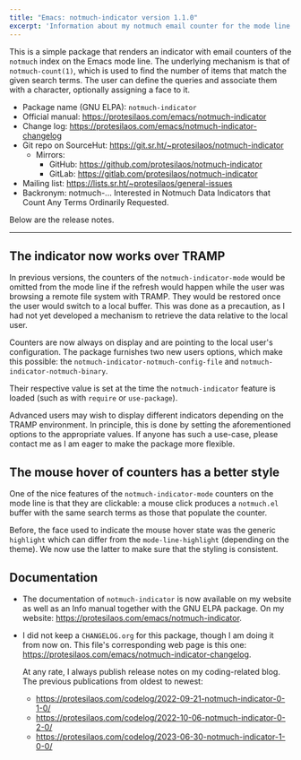 ```yaml
---
title: "Emacs: notmuch-indicator version 1.1.0"
excerpt: 'Information about my notmuch email counter for the mode line of GNU Emacs.'
---
```


This is a simple package that renders an indicator with email counters
of the `notmuch` index on the Emacs mode line.  The underlying
mechanism is that of `notmuch-count(1)`, which is used to find the
number of items that match the given search terms.  The user can
define the queries and associate them with a character, optionally
assigning a face to it.

+ Package name (GNU ELPA): `notmuch-indicator`
+ Official manual: <https://protesilaos.com/emacs/notmuch-indicator>
+ Change log: <https://protesilaos.com/emacs/notmuch-indicator-changelog>
+ Git repo on SourceHut: <https://git.sr.ht/~protesilaos/notmuch-indicator>
  - Mirrors:
    + GitHub: <https://github.com/protesilaos/notmuch-indicator>
    + GitLab: <https://gitlab.com/protesilaos/notmuch-indicator>
+ Mailing list: <https://lists.sr.ht/~protesilaos/general-issues>
+ Backronym: notmuch-... Interested in Notmuch Data Indicators that
  Count Any Terms Ordinarily Requested.

Below are the release notes.

* * *


## The indicator now works over TRAMP

In previous versions, the counters of the `notmuch-indicator-mode`
would be omitted from the mode line if the refresh would happen while
the user was browsing a remote file system with TRAMP. They would be
restored once the user would switch to a local buffer. This was done
as a precaution, as I had not yet developed a mechanism to retrieve
the data relative to the local user.

Counters are now always on display and are pointing to the local
user's configuration. The package furnishes two new users options,
which make this possible: the `notmuch-indicator-notmuch-config-file`
and `notmuch-indicator-notmuch-binary`.

Their respective value is set at the time the `notmuch-indicator`
feature is loaded (such as with `require` or `use-package`).

Advanced users may wish to display different indicators depending on
the TRAMP environment. In principle, this is done by setting the
aforementioned options to the appropriate values. If anyone has such a
use-case, please contact me as I am eager to make the package more
flexible.


## The mouse hover of counters has a better style

One of the nice features of the `notmuch-indicator-mode` counters on
the mode line is that they are clickable: a mouse click produces a
`notmuch.el` buffer with the same search terms as those that populate
the counter.

Before, the face used to indicate the mouse hover state was the
generic `highlight` which can differ from the `mode-line-highlight`
(depending on the theme).  We now use the latter to make sure that the
styling is consistent.


## Documentation

-   The documentation of `notmuch-indicator` is now available on my
    website as well as an Info manual together with the GNU ELPA
    package.  On my website: <https://protesilaos.com/emacs/notmuch-indicator>.

-   I did not keep a `CHANGELOG.org` for this package, though I am doing
    it from now on. This file's corresponding web page is this one:
    <https://protesilaos.com/emacs/notmuch-indicator-changelog>.

    At any rate, I always publish release notes on my coding-related
     blog. The previous publications from oldest to newest:

    -   <https://protesilaos.com/codelog/2022-09-21-notmuch-indicator-0-1-0/>
    -   <https://protesilaos.com/codelog/2022-10-06-notmuch-indicator-0-2-0/>
    -   <https://protesilaos.com/codelog/2023-06-30-notmuch-indicator-1-0-0/>

